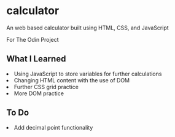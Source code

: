 # calculator
An web based calculator built using HTML, CSS, and JavaScript

For The Odin Project

## What I Learned
<li> Using JavaScript to store variables for further calculations
<li> Changing HTML content with the use of DOM
<li> Further CSS grid practice 
<li> More DOM practice

## To Do
<li> Add decimal point functionality
